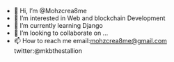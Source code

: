 - 👋 Hi, I’m @Mohzcrea8me
- 👀 I’m interested in Web and blockchain Development
- 🌱 I’m currently learning Django
- 💞️ I’m looking to collaborate on ...
- 📫 How to reach me email:mohzcrea8me@gmail.com twitter:@mkbthestallion

<!---
Mohzcrea8me/Mohzcrea8me is a ✨ special ✨ repository because its `README.md` (this file) appears on your GitHub profile.
You can click the Preview link to take a look at your changes.
--->
